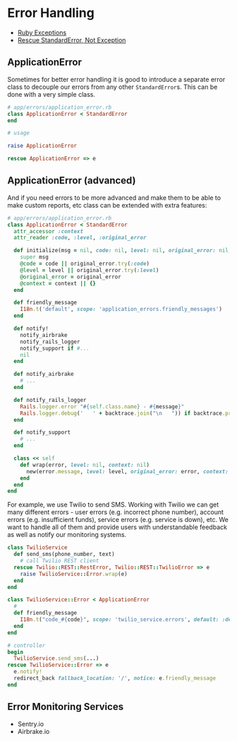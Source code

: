 # Error Handling

* [Ruby Exceptions](http://rubylearning.com/satishtalim/ruby_exceptions.html)
* [Rescue StandardError, Not Exception](https://thoughtbot.com/blog/rescue-standarderror-not-exception)

## ApplicationError

Sometimes for better error handling it is good to introduce a separate error class to decouple our errors from any other `StandardError`s. This can be done with a very simple class.

```ruby
# app/errors/application_error.rb
class ApplicationError < StandardError
end

# usage

raise ApplicationError

rescue ApplicationError => e
```

## ApplicationError (advanced)

And if you need errors to be more advanced and make them to be able to make custom reports, etc class can be extended with extra features:

```ruby
# app/errors/application_error.rb
class ApplicationError < StandardError
  attr_accessor :context
  attr_reader :code, :level, :original_error

  def initialize(msg = nil, code: nil, level: nil, original_error: nil, context: nil)
    super msg
    @code = code || original_error.try(:code)
    @level = level || original_error.try(:level)
    @original_error = original_error
    @context = context || {}
  end

  def friendly_message
    I18n.t('default', scope: 'application_errors.friendly_messages')
  end

  def notify!
    notify_airbrake
    notify_rails_logger
    notify_support if #...
    nil
  end

  def notify_airbrake
    # ...
  end

  def notify_rails_logger
    Rails.logger.error "#{self.class.name} - #{message}"
    Rails.logger.debug('   ' + backtrace.join("\n   ")) if backtrace.present?
  end

  def notify_support
    # ...
  end

  class << self
    def wrap(error, level: nil, context: nil)
      new(error.message, level: level, original_error: error, context: context)
    end
  end
end
```

For example, we use Twilio to send SMS. Working with Twilio we can get many different errors - user errors (e.g. incorrect phone number), account errors (e.g. insufficient funds), service errors (e.g. service is down), etc. We want to handle all of them and provide users with understandable feedback as well as notify our monitoring systems.

```ruby
class TwilioService
  def send_sms(phone_number, text)
    # call Twilio REST client
  rescue Twilio::REST::RestError, Twilio::REST::TwilioError => e
    raise TwilioService::Error.wrap(e)
  end
end

class TwilioService::Error < ApplicationError
  #
  def friendly_message
    I18n.t("code_#{code}", scope: 'twilio_service.errors', default: :default_message)
  end
end

# controller
begin
  TwilioService.send_sms(...)
rescue TwilioService::Error => e
  e.notify!
  redirect_back fallback_location: '/', notice: e.friendly_message
end
```

## Error Monitoring Services

- Sentry.io
- Airbrake.io
